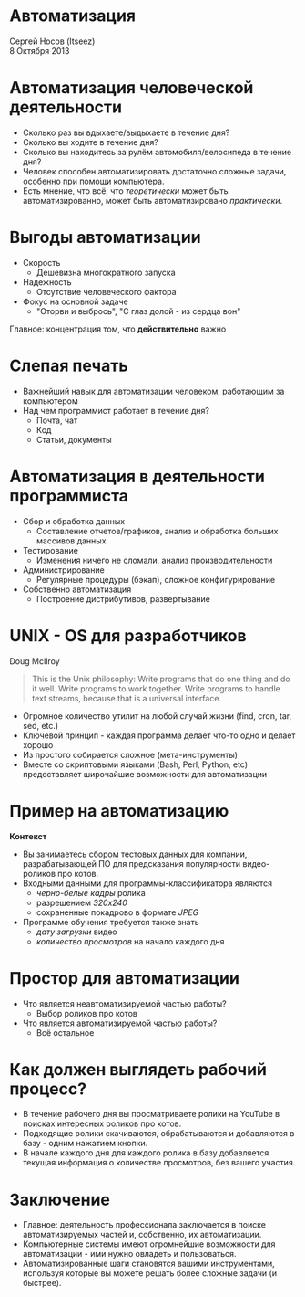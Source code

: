 # Автоматизация

Сергей Носов (Itseez)\
8 Октября 2013

<!-- TODO
  - Человеческий фактор в автоматизации (пример vCount)
  - Использовать материал из книг Power Unix Tools
  - Может быть показать генерацию Excel и картинок на Python
-->

# Автоматизация человеческой деятельности
 - Сколько раз вы вдыхаете/выдыхаете в течение дня?
 - Сколько вы ходите в течение дня?
 - Сколько вы находитесь за рулём автомобиля/велосипеда в течение дня?
 - Человек способен автоматизировать достаточно сложные задачи,
   особенно при помощи компьютера.
 - Есть мнение, что всё, что *теоретически* может быть автоматизированно,
   может быть автоматизировано *практически*.

# Выгоды автоматизации

 - Скорость
    - Дешевизна многократного запуска
 - Надежность
    - Отсутствие человеческого фактора
 - Фокус на основной задаче
    - "Оторви и выбрось", "С глаз долой - из сердца вон"

Главное: концентрация том, что **действительно** важно

# Слепая печать

 - Важнейший навык для автоматизации человеком, работающим за компьютером
 - Над чем программист работает в течение дня?
    - Почта, чат
    - Код
    - Статьи, документы

# Автоматизация в деятельности программиста

 - Сбор и обработка данных
    - Составление отчетов/графиков, анализ и обработка больших массивов данных
 - Тестирование
    - Изменения ничего не сломали, анализ производительности
 - Администрирование
    - Регулярные процедуры (бэкап), сложное конфигурирование
 - Собственно автоматизация
    - Построение дистрибутивов, развертывание

# UNIX - OS для разработчиков

Doug McIlroy

> This is the Unix philosophy: Write programs that do one thing and do it well.
> Write programs to work together. Write programs to handle text streams,
> because that is a universal interface.

 - Огромное количество утилит на любой случай жизни
   (find, cron, tar, sed, etc.)
 - Ключевой принцип - каждая программа делает что-то одно и делает хорошо
 - Из простого собирается сложное (мета-инструменты)
 - Вместе со скриптовыми языками (Bash, Perl, Python, etc)
   предоставляет широчайшие возможности для автоматизации

# Пример на автоматизацию

**Контекст**

 - Вы занимаетесь сбором тестовых данных для компании, разрабатывающей ПО для
   предсказания популярности видео-роликов про котов.
 - Входными данными для программы-классификатора являются
     - _черно-белые кадры_ ролика
     - разрешением _320х240_
     - сохраненные покадрово в формате _JPEG_
 - Программе обучения требуется также знать
     - _дату загрузки_ видео
     - _количество просмотров_ на начало каждого дня

# Простор для автоматизации

-   Что является неавтоматизируемой частью работы?
    - Выбор роликов про котов
-   Что является автоматизируемой частью работы?
    - Всё остальное

# Как должен выглядеть рабочий процесс?

-   В течение рабочего дня вы просматриваете ролики на YouTube
    в поисках интересных роликов про котов.
-   Подходящие ролики скачиваются, обрабатываются и добавляются в базу -
    одним нажатием кнопки.
-   В начале каждого дня для каждого ролика в базу добавляется
    текущая информация о количестве просмотров, без вашего участия.

# Заключение

 - Главное: деятельность профессионала заключается в поиске
   автоматизируемых частей и, собственно, их автоматизации.
 - Компьютерные системы имеют огромнейшие возможности для автоматизации -
   ими нужно овладеть и пользоваться.
 - Автоматизированные шаги становятся вашими инструментами,
   используя которые вы можете решать более сложные задачи (и быстрее).
